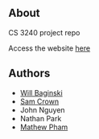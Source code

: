 ## About
CS 3240 project repo

Access the website [here](https://b11-project.herokuapp.com)

## Authors
* [Will Baginski](https://github.com/willbaginski)
* [Sam Crown](https://github.com/scrown34)
* John Nguyen
* Nathan Park
* [Mathew Pham](https://github.com/bluewhale540)
